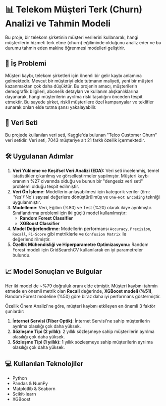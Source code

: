 # 📊 Telekom Müşteri Terk (Churn) Analizi ve Tahmin Modeli

Bu proje, bir telekom şirketinin müşteri verilerini kullanarak, hangi müşterilerin hizmeti terk etme (churn) eğiliminde olduğunu analiz eder ve bu durumu tahmin eden makine öğrenmesi modelleri geliştirir.

## 🎯 İş Problemi

Müşteri kaybı, telekom şirketleri için önemli bir gelir kaybı anlamına gelmektedir. Mevcut bir müşteriyi elde tutmanın maliyeti, yeni bir müşteri kazanmaktan çok daha düşüktür. Bu projenin amacı, müşterilerin demografik bilgileri, abonelik detayları ve kullanım alışkanlıklarına dayanarak, hangi müşterilerin ayrılma riski taşıdığını önceden tespit etmektir. Bu sayede şirket, riskli müşterilere özel kampanyalar ve teklifler sunarak onları elde tutma şansı yakalayabilir.

## 💾 Veri Seti

Bu projede kullanılan veri seti, Kaggle'da bulunan "Telco Customer Churn" veri setidir. Veri seti, 7043 müşteriye ait 21 farklı özellik içermektedir.

## 🛠️ Uygulanan Adımlar

1.  **Veri Yükleme ve Keşifsel Veri Analizi (EDA):** Veri seti incelenmiş, temel istatistikler çıkarılmış ve görselleştirmeler yapılmıştır. Müşteri kaybı oranının %27 civarında olduğu ve bunun bir "dengesiz veri seti" problemi olduğu tespit edilmiştir.
2.  **Veri Ön İşleme:** Modellerin anlayabilmesi için kategorik veriler (örn: 'Yes'/'No') sayısal değerlere dönüştürülmüş ve `One-Hot Encoding` tekniği uygulanmıştır.
3.  **Modelleme:** Veri, Eğitim (%80) ve Test (%20) olarak ikiye ayrılmıştır. Sınıflandırma problemi için iki güçlü model kullanılmıştır:
    * **Random Forest Classifier**
    * **XGBoost Classifier**
4.  **Model Değerlendirme:** Modellerin performansı `Accuracy`, `Precision`, `Recall`, `F1-Score` gibi metriklerle ve `Confusion Matrix` ile değerlendirilmiştir.
5.  **Özellik Mühendisliği ve Hiperparametre Optimizasyonu:** Random Forest modeli için GridSearchCV kullanılarak en iyi parametreler bulundu.  

## 📈 Model Sonuçları ve Bulgular

Her iki model de ~%79 doğruluk oranı elde etmiştir. Müşteri kaybını tahmin etmede en önemli metrik olan **Recall** değerinde, **XGBoost modeli (%51)**, Random Forest modeline (%50) göre biraz daha iyi performans göstermiştir.

Özellik Önem Analizi'ne göre, müşteri kaybını etkileyen en önemli 3 faktör şunlardır:
1.  **İnternet Servisi (Fiber Optik)**: İnternet Servisi'ne sahip müşterilerin ayrılma olasılığı çok daha yüksek.
2.  **Sözleşme Tipi (2 yıllık)**: 2 yıllık sözleşmeye sahip müşterilerin ayrılma olasılığı çok daha yüksek.
3.  **Sözleşme Tipi (1 yıllık)**: 1 yıllık sözleşmeye sahip müşterilerin ayrılma olasılığı çok daha yüksek.

## 💻 Kullanılan Teknolojiler
* Python
* Pandas & NumPy
* Matplotlib & Seaborn
* Scikit-learn
* XGBoost